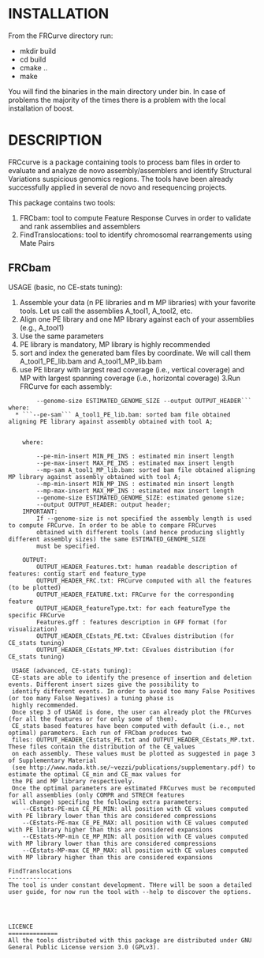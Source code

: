 INSTALLATION
==============

From the FRCurve directory run:
- mkdir build
- cd build
- cmake ..
- make

You will find the binaries in the main directory under bin. In case of problems the majority of the times there is a problem
with the local installation of boost.


DESCRIPTION
==============
 FRCcurve is a package containing tools to process bam files in order to evaluate and analyze de novo assembly/assemblers and identify Structural Variations 
 suspicious genomics regions. The tools have been already successfully applied in several de novo and resequencing projects.
 
 This package contains two tools:
1. FRCbam: tool to compute Feature Response Curves in order to validate and rank assemblies and assemblers
2. FindTranslocations: tool to identify  chromosomal rearrangements using Mate Pairs
 
FRCbam
--------------
 USAGE (basic, no CE-stats tuning):
1. Assemble your data (n PE libraries and m MP libraries) with your favorite tools. Let us call the assemblies A_tool1, A_tool2, etc.
2. Align one PE library and one MP library against each of your assemblies (e.g., A_tool1)       
  1. Use the same parameters
  2. PE library is mandatory, MP library is highly recommended
  3. sort and index the generated bam files by coordinate. We will call them A_tool1_PE_lib.bam and A_tool1_MP_lib.bam
  4. use PE library with largest read coverage (i.e., vertical coverage) and MP with largest spanning coverage (i.e., horizontal coverage)
3.Run FRCurve for each assembly: 
```FRC --pe-sam A_tool1_PE_lib.bam --pe-min-insert MIN_PE_INS --pe-max-insert MAX_PE_INS -mp-sam A_tool1_MP_lib.bam  --mp-min-insert MIN_MP_INS --mp-max-insert MAX_MP_INS 
		--genome-size ESTIMATED_GENOME_SIZE --output OUTPUT_HEADER```
where:
  * ```--pe-sam``` A_tool1_PE_lib.bam: sorted bam file obtained aligning PE library against assembly obtained with tool A;
 
	
	where:
		
		--pe-min-insert MIN_PE_INS : estimated min insert length
		--pe-max-insert MAX_PE_INS : estimated max insert length
		--mp-sam A_tool1_MP_lib.bam: sorted bam file obtained aligning MP library against assembly obtained with tool A;
		--mp-min-insert MIN_MP_INS : estimated min insert length
		--mp-max-insert MAX_MP_INS : estimated max insert length
		--genome-size ESTIMATED_GENOME_SIZE: estimated genome size;
		--output OUTPUT_HEADER: output header;
	IMPORTANT:
		If --genome-size is not specified the assembly length is used to compute FRCurve. In order to be able to compare FRCurves
		obtained with different tools (and hence producing slightly different assembly sizes) the same ESTIMATED_GENOME_SIZE
		must be specified.
		
	OUTPUT:
		OUTPUT_HEADER_Features.txt: human readable description of features: contig start end feature_type
		OUTPUT_HEADER_FRC.txt: FRCurve computed with all the features (to be plotted)
		OUTPUT_HEADER_FEATURE.txt: FRCurve for the corresponding feature
		OUTPUT_HEADER_featureType.txt: for each featureType the specific FRCurve
		Features.gff : features description in GFF format (for visualization)
		OUTPUT_HEADER_CEstats_PE.txt: CEvalues distribution (for CE_stats tuning)
		OUTPUT_HEADER_CEstats_MP.txt: CEvalues distribution (for CE_stats tuning)
		
 USAGE (advanced, CE-stats tuning):
 CE-stats are able to identify the presence of insertion and deletion events. Different insert sizes give the possibility to
 identify different events. In order to avoid too many False Positives (or too many False Negatives) a tuning phase is 
 highly recommended.
 Once step 3 of USAGE is done, the user can already plot the FRCurves (for all the features or for only some of them).
 CE_stats based features have been computed with default (i.e., not optimal) parameters. Each run of FRCbam produces two
 files: OUTPUT_HEADER_CEstats_PE.txt and OUTPUT_HEADER_CEstats_MP.txt. These files contain the distribution of the CE_values
 on each assembly. These values must be plotted as suggested in page 3 of Supplementary Material 
 (see http://www.nada.kth.se/~vezzi/publications/supplementary.pdf) to estimate the optimal CE_min and CE_max values for 
 the PE and MP library respectively.
 Once the optimal parameters are estimated FRCurves must be recomputed for all assemblies (only COMPR and STRECH features
 will change) specifing the following extra parameters:
	--CEstats-PE-min CE_PE_MIN: all position with CE values computed with PE library lower than this are considered compressions
	--CEstats-PE-max CE_PE_MAX: all position with CE values computed with PE library higher than this are considered expansions 
	--CEstats-MP-min CE_MP_MIN: all position with CE values computed with MP library lower than this are considered compressions
	--CEstats-MP-max CE_MP_MAX: all position with CE values computed with MP library higher than this are considered expansions
 
FindTranslocations
--------------
The tool is under constant development. THere will be soon a detailed user guide, for now run the tool with --help to discover the options.




LICENCE
==============
All the tools distributed with this package are distributed under GNU General Public License version 3.0 (GPLv3). 



